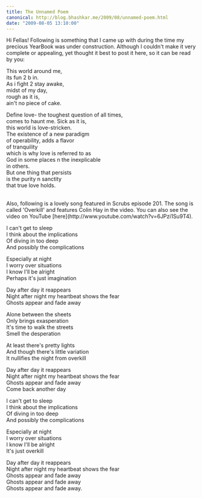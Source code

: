 ```yaml
---
title: The Unnamed Poem
canonical: http://blog.bhashkar.me/2009/08/unnamed-poem.html
date: "2009-08-05 13:10:00"
---
```

Hi Fellas! Following is something that I came up with during the time my precious YearBook was under construction. Although I couldn't make it very complete or appealing, yet thought it best to post it here, so it can be read by you:<span class="more" />

This world around me,<br />
its fun 2 b in.<br />
As i fight 2 stay awake,<br />
midst of my day,<br />
rough as it is,<br />
ain't no piece of cake.

Define love- the toughest question of all times,<br />
comes to haunt me. Sick as it is,<br />
this world is love-stricken.<br />
The existence of a new paradigm<br />
of operability, adds a flavor<br />
of tranquility<br />
which is why love is referred to as<br />
God in some places n the inexplicable<br />
in others.<br />
But one thing that persists<br />
is the purity n sanctity<br />
that true love holds.

<br />
Also, following is a lovely song featured in Scrubs episode 201. The song is called 'Overkill' and features Colin Hay in the video. You can also see the video on YouTube [here](http://www.youtube.com/watch?v=6JPzi1Su9T4).

I can't get to sleep<br />
I think about the implications<br />
Of diving in too deep<br />
And possibly the complications

Especially at night<br />
I worry over situations<br />
I know I'll be alright<br />
Perhaps it's just imagination

Day after day it reappears<br />
Night after night my heartbeat shows the fear<br />
Ghosts appear and fade away

Alone between the sheets<br />
Only brings exasperation<br />
It's time to walk the streets<br />
Smell the desperation

At least there's pretty lights<br />
And though there's little variation<br />
It nullifies the night from overkill

Day after day it reappears<br />
Night after night my heartbeat shows the fear<br />
Ghosts appear and fade away<br />
Come back another day

I can't get to sleep<br />
I think about the implications<br />
Of diving in too deep<br />
And possibly the complications

Especially at night<br />
I worry over situations<br />
I know I'll be alright<br />
It's just overkill

Day after day it reappears<br />
Night after night my heartbeat shows the fear<br />
Ghosts appear and fade away<br />
Ghosts appear and fade away<br />
Ghosts appear and fade away.